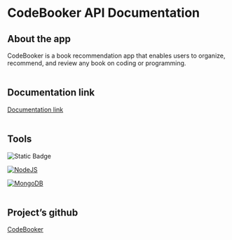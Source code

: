 # CodeBooker API Documentation

## About the app
CodeBooker is a book recommendation app that enables users to organize, recommend, and review any book on coding or programming.
<br><br>
## Documentation link
[Documentation link](https://bmacarini.github.io/codebooker-documentation/)
<br><br>
## Tools

![Static Badge](https://img.shields.io/badge/swagger--editor?style=for-the-badge&logo=Swagger&logoColor=white&link=https%3A%2F%2Fbmacarini.github.io%2Fcodebooker-documentation%2F%23%2FProfile%2Fget_api_profile_get_profile)

[![NodeJS](https://img.shields.io/badge/Node.js-43853D?style=for-the-badge&logo=node.js&logoColor=white)](https://www.nodejs.com)

[![MongoDB](https://img.shields.io/badge/MongoDB-4EA94B?style=for-the-badge&logo=mongodb&logoColor=white)](https://www.mongodb.com/)
<br><br>
## Project’s github
[CodeBooker](https://github.com/gbowne1/codebooker)
